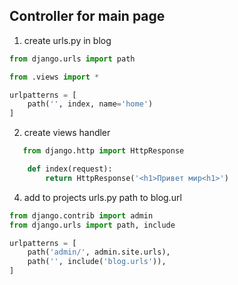 ## Controller for main page

1. create urls.py in blog

```python
from django.urls import path

from .views import *

urlpatterns = [
    path('', index, name='home')
]
```
2. create views handler

```python
   from django.http import HttpResponse

    def index(request):
        return HttpResponse('<h1>Привет мир<h1>')
```
4. add to projects urls.py path to blog.url

```python
from django.contrib import admin
from django.urls import path, include

urlpatterns = [
    path('admin/', admin.site.urls),
    path('', include('blog.urls')),
]
```
